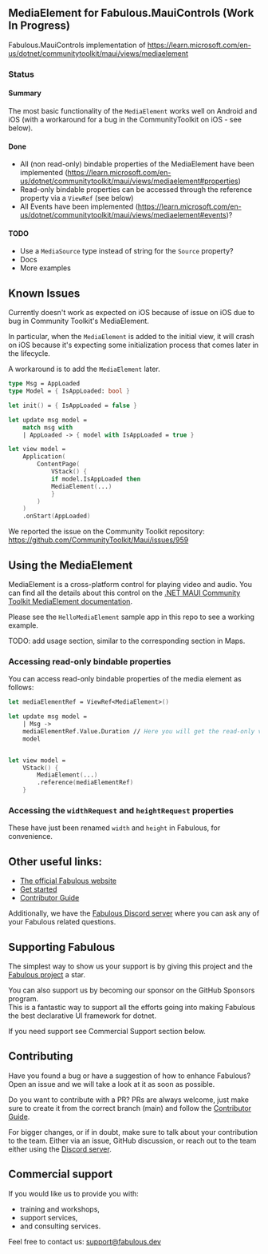## MediaElement for Fabulous.MauiControls (Work In Progress)

Fabulous.MauiControls implementation of https://learn.microsoft.com/en-us/dotnet/communitytoolkit/maui/views/mediaelement

### Status

#### Summary
The most basic functionality of the `MediaElement` works well on Android and iOS (with a workaround for a bug in the CommunityToolkit on iOS - see below).

#### Done
- All (non read-only) bindable properties of the MediaElement have been implemented (https://learn.microsoft.com/en-us/dotnet/communitytoolkit/maui/views/mediaelement#properties)
- Read-only bindable properties can be accessed through the reference property via a `ViewRef` (see below)
- All Events have been implemented (https://learn.microsoft.com/en-us/dotnet/communitytoolkit/maui/views/mediaelement#events)?

#### TODO
- Use a `MediaSource` type instead of string for the `Source` property?
- Docs
- More examples

## Known Issues

Currently doesn't work as expected on iOS because of issue on iOS due to bug in Community Toolkit's MediaElement. 

In particular, when the `MediaElement` is added to the initial view, it will crash on iOS because it's expecting some initialization process that comes later in the lifecycle.

A workaround is to add the `MediaElement` later.

```fsharp
type Msg = AppLoaded
type Model = { IsAppLoaded: bool }

let init() = { IsAppLoaded = false }

let update msg model =
    match msg with
    | AppLoaded -> { model with IsAppLoaded = true }

let view model =
    Application(
        ContentPage(
            VStack() {
            if model.IsAppLoaded then
            MediaElement(...)
            }
        )
    )
    .onStart(AppLoaded)
```

We reported the issue on the Community Toolkit repository: https://github.com/CommunityToolkit/Maui/issues/959

## Using the MediaElement 

MediaElement is a cross-platform control for playing video and audio. You can find all the details about this control on the [.NET MAUI Community Toolkit MediaElement documentation](https://learn.microsoft.com/en-us/dotnet/communitytoolkit/maui/views/mediaelement).

Please see the `HelloMediaElement` sample app in this repo to see a working example.

TODO: add usage section, similar to the corresponding section in Maps.

### Accessing read-only bindable properties

You can access read-only bindable properties of the media element as follows:

```fsharp
let mediaElementRef = ViewRef<MediaElement>()

let update msg model =
    | Msg ->
    mediaElementRef.Value.Duration // Here you will get the read-only value
    model


let view model =
    VStack() {
        MediaElement(...)
        .reference(mediaElementRef)
    }
```

### Accessing the `widthRequest` and `heightRequest` properties

These have just been renamed `width` and `height` in Fabulous, for convenience.

## Other useful links:
- [The official Fabulous website](https://fabulous.dev)
- [Get started](https://fabulous.dev/maui.controls/get-started)
- [Contributor Guide](CONTRIBUTING.md)

Additionally, we have the [Fabulous Discord server](https://discord.gg/bpTJMbSSYK) where you can ask any of your Fabulous related questions.

## Supporting Fabulous

The simplest way to show us your support is by giving this project and the [Fabulous project](https://github.com/fabulous-dev/Fabulous) a star.

You can also support us by becoming our sponsor on the GitHub Sponsors program.  
This is a fantastic way to support all the efforts going into making Fabulous the best declarative UI framework for dotnet.

If you need support see Commercial Support section below.

## Contributing

Have you found a bug or have a suggestion of how to enhance Fabulous? Open an issue and we will take a look at it as soon as possible.

Do you want to contribute with a PR? PRs are always welcome, just make sure to create it from the correct branch (main) and follow the [Contributor Guide](CONTRIBUTING.md).

For bigger changes, or if in doubt, make sure to talk about your contribution to the team. Either via an issue, GitHub discussion, or reach out to the team either using the [Discord server](https://discord.gg/bpTJMbSSYK).

## Commercial support

If you would like us to provide you with:

- training and workshops,
- support services,
- and consulting services.

Feel free to contact us: [support@fabulous.dev](mailto:support@fabulous.dev)
